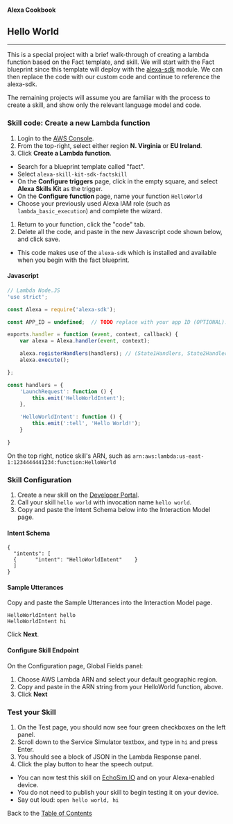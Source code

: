 #### Alexa Cookbook
## Hello World
<hr />

This is a special project with a brief walk-through of creating a lambda function based on the Fact template, and skill.
We will start with the Fact blueprint since this template will deploy with the [alexa-sdk](https://www.npmjs.com/package/alexa-sdk) module.  We can then replace the code with our custom code and continue to reference the alexa-sdk.

The remaining projects will assume you are familiar with the process to create a skill,
 and show only the relevant language model and code.

### Skill code: Create a new Lambda function
1. Login to the [AWS Console](https://console.aws.amazon.com/lambda/home).
1. From the top-right, select either region **N. Virginia** or **EU Ireland**.
1. Click **Create a Lambda function**.
 + Search for a blueprint template called "fact".
 + Select ```alexa-skill-kit-sdk-factskill```
 + On the **Configure triggers** page, click in the empty square, and select **Alexa Skills Kit** as the trigger.
 + On the **Configure function** page, name your function ```HelloWorld```
 + Choose your previously used Alexa IAM role (such as ```lambda_basic_execution```) and complete the wizard.
1. Return to your function, click the "code" tab.
1. Delete all the code, and paste in the new Javascript code shown below, and click save.
 + This code makes use of the ```alexa-sdk``` which is installed and available when you begin with the fact blueprint.


#### Javascript

``` javascript
// Lambda Node.JS
'use strict';

const Alexa = require('alexa-sdk');

const APP_ID = undefined;  // TODO replace with your app ID (OPTIONAL).

exports.handler = function (event, context, callback) {
    var alexa = Alexa.handler(event, context);

    alexa.registerHandlers(handlers); // (State1Handlers, State2Handlers);
    alexa.execute();

};

const handlers = {
    'LaunchRequest': function () {
        this.emit('HelloWorldIntent');
    },

    'HelloWorldIntent': function () {
        this.emit(':tell', 'Hello World!');
    }

}
```
On the top right, notice skill's ARN, such as ```arn:aws:lambda:us-east-1:1234444441234:function:HelloWorld```

### Skill Configuration

1. Create a new skill on the [Developer Portal](https://developer.amazon.com/edw/home.html#/skills/list).
1. Call your skill ```hello world``` with invocation name ```hello world```.
1. Copy and paste the Intent Schema below into the Interaction Model page.


#### Intent Schema

```
{
  "intents": [
  {      "intent": "HelloWorldIntent"    }
  ]
}
```


#### Sample Utterances
Copy and paste the Sample Utterances into the Interaction Model page.
```
HelloWorldIntent hello
HelloWorldIntent hi
```
Click **Next**.

#### Configure Skill Endpoint
On the Configuration page, Global Fields panel:

1. Choose AWS Lambda ARN and select your default geographic region.
1. Copy and paste in the ARN string from your HelloWorld function, above.
1. Click **Next**

### Test your Skill
1. On the Test page, you should now see four green checkboxes on the left panel.
1. Scroll down to the Service Simulator textbox, and type in ```hi``` and press Enter.
1. You should see a block of JSON in the Lambda Response panel.
1. Click the play button to hear the speech output.

 + You can now test this skill on [EchoSim.IO](https://echosim.io) and on your Alexa-enabled device.
 + You do not need to publish your skill to begin testing it on your device.
 + Say out loud: ```open hello world, hi```



Back to the [Table of Contents](../README.md)
